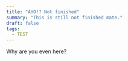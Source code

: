 ```yaml
---
title: "AYO!? Not finished"
summary: "This is still not finished mate."
draft: false
tags:
  - TEST
---
```


Why are you even here?